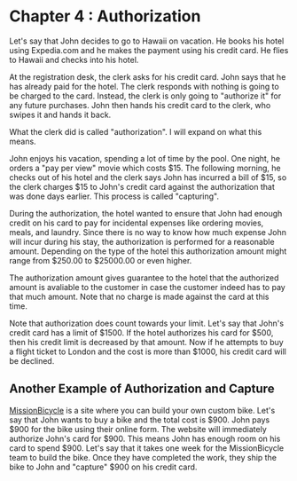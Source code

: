 # Chapter 4 : Authorization

Let's say that John decides to go to Hawaii on vacation. He books his hotel using Expedia.com and he makes the payment using his credit card. He flies to Hawaii and checks into his hotel. 

At the registration desk, the clerk asks for his credit card. John says that he has already paid for the hotel. The clerk responds with nothing is going to be charged to the card. Instead, the clerk is only  going to "authorize it" for any future purchases. John then hands his credit card to the clerk, who swipes it and hands it back.

What the clerk did is called "authorization". I will expand on what this means.

John enjoys his vacation, spending a lot of time by the pool. One night, he orders a "pay per view" movie which costs $15. The following morning, he checks out of his hotel and the clerk says John has incurred a bill of $15, so the clerk charges $15 to John's credit card against the authorization that was done days earlier. This process is called "capturing".

During the authorization, the hotel wanted to ensure that John had enough credit on his card to pay for incidental expenses like ordering movies, meals, and laundry. Since there is no way to know how much expense John will incur during his stay, the authorization is performed for a reasonable amount. Depending on the type of the hotel this authorization amount might range from $250.00 to $25000.00 or even higher.

The authorization amount gives guarantee to the hotel that the authorized amount is avaliable to the customer in case the customer indeed has to pay that much amount.  Note that no charge is made against the card at this time.

Note that authorization does count towards your limit. Let's say that John's credit card has a limit of $1500. If the hotel authorizes his card for $500, then his credit limit is decreased by that amount. Now if he attempts to buy a flight ticket to London and the cost is more than $1000, his credit card will be declined.

## Another Example of Authorization and Capture

[MissionBicycle](https://www.missionbicycle.com) is a site where you can build your own custom bike. Let's say that John wants to buy a bike and the total cost is $900. John pays $900 for the bike using their online form. The website will immediately authorize John's card for $900. This means John has enough room on his card to spend $900. Let's say that it takes one week for the MissionBicycle team to build the bike. Once they have completed the work, they ship the bike to John and "capture" $900 on his credit card.

